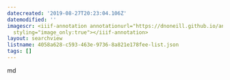 ```yaml
---
datecreated: '2019-08-27T20:23:04.106Z'
datemodified: ''
imagescr: <iiif-annotation annotationurl="https://dnoneill.github.io/annotate/annotations/792be702-c908-11e9-be80-88e9fe7026e8.json"
  styling="image_only:true"></iiif-annotation>
layout: searchview
listname: 4058a628-c593-463e-9736-8a821e178fee-list.json
tags: []
---
```

md